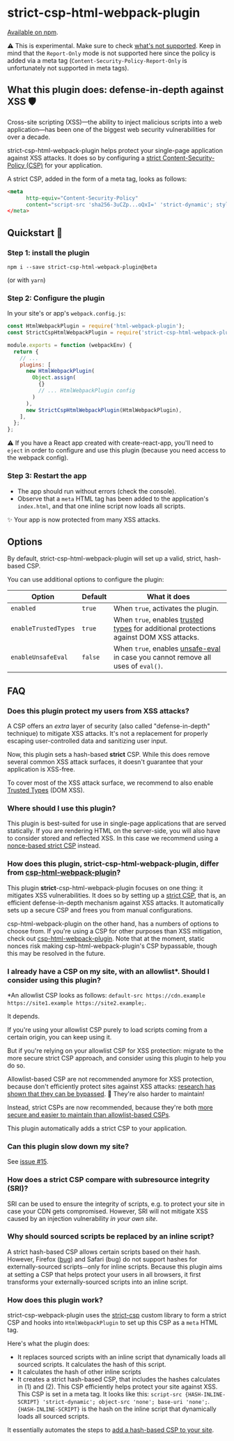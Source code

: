 # strict-csp-html-webpack-plugin

[Available on npm](https://www.npmjs.com/package/strict-csp-html-webpack-plugin).

⚠️ This is experimental. Make sure to check [what's not supported](https://github.com/google/strict-csp/issues?q=is%3Aissue+is%3Aopen+label%3Afeature). Keep in mind that the `Report-Only` mode is not supported here since the policy is added via a meta tag (`Content-Security-Policy-Report-Only` is unfortunately not supported in meta tags).

## What this plugin does: defense-in-depth against XSS 🛡


Cross-site scripting (XSS)—the ability to inject malicious scripts into a web application—has been one of the biggest web security vulnerabilities for over a decade.

strict-csp-html-webpack-plugin helps protect your single-page application against XSS attacks. It does so by configuring a [strict Content-Security-Policy (CSP)](https://web.dev/strict-csp) for your application. 

A strict CSP, added in the form of a meta tag, looks as follows:

```html
<meta 
      http-equiv="Content-Security-Policy" 
      content="script-src 'sha256-3uCZp...oQxI=' 'strict-dynamic'; style-src 'self' 'unsafe-inline'"
</meta>
```

## Quickstart 🚀

### Step 1: install the plugin

`npm i --save strict-csp-html-webpack-plugin@beta`

(or with `yarn`)

### Step 2: Configure the plugin

In your site's or app's `webpack.config.js`:

```javascript
const HtmlWebpackPlugin = require('html-webpack-plugin');
const StrictCspHtmlWebpackPlugin = require('strict-csp-html-webpack-plugin');

module.exports = function (webpackEnv) {
  return {
    // ...
    plugins: [
      new HtmlWebpackPlugin(
        Object.assign(
          {}
          // ... HtmlWebpackPlugin config
        )
      ),
      new StrictCspHtmlWebpackPlugin(HtmlWebpackPlugin),
    ],
  };
};
```

⚠️ If you have a React app created with create-react-app, you'll need to `eject` in order to configure and use this plugin (because you need access to the webpack config).

### Step 3: Restart the app

- The app should run without errors (check the console).
- Observe that a `meta` HTML tag has been added to the application's `index.html`, and that one inline script now loads all scripts.

✨ Your app is now protected from many XSS attacks.

## Options

By default, strict-csp-html-webpack-plugin will set up a valid, strict, hash-based CSP.

You can use additional options to configure the plugin:

| Option               | Default | What it does                                                                                                            |
| -------------------- | ------- | ----------------------------------------------------------------------------------------------------------------------- |
| `enabled`            | `true`  | When `true`, activates the plugin.                                                                                      |
| `enableTrustedTypes` | `true`  | When `true`, enables [trusted types](https://web.dev/trusted-types) for additional protections against DOM XSS attacks. |
| `enableUnsafeEval`   | `false` | When `true`, enables [unsafe-eval](https://web.dev/strict-csp/) in case you cannot remove all uses of `eval()`.         |

## FAQ

### Does this plugin protect my users from XSS attacks?

A CSP offers an *extra* layer of security (also called "defense-in-depth" technique) to mitigate XSS attacks. It's not a replacement for properly escaping user-controlled data and sanitizing user input.

Now, this plugin sets a hash-based **strict** CSP. While this does remove several common XSS attack surfaces, it doesn't guarantee that your application is XSS-free.

To cover most of the XSS attack surface, we recommend to also enable [Trusted Types](https://web.dev/trusted-types/) (DOM XSS).

### Where should I use this plugin?

This plugin is best-suited for use in single-page applications that are served statically.
If you are rendering HTML on the server-side, you will also have to consider stored and reflected XSS. In this case we recommend using a [nonce-based strict CSP](https://web.dev/strict-csp#step-1:-decide-if-you-need-a-nonce-or-hash-based-csp) instead.

### How does this plugin, **strict**-csp-html-webpack-plugin, differ from [csp-html-webpack-plugin](https://www.npmjs.com/package/csp-html-webpack-plugin)?

This plugin **strict**-csp-html-webpack-plugin focuses on one thing: it mitigates XSS vulnerabilities. It does so by setting up a [strict CSP](https://web.dev/strict-csp), that is, an efficient defense-in-depth mechanism against XSS attacks.
It automatically sets up a secure CSP and frees you from manual configurations.

csp-html-webpack-plugin on the other hand, has a numbers of options to choose from. If you're using a CSP for other purposes than XSS mitigation, check out [csp-html-webpack-plugin](https://www.npmjs.com/package/csp-html-webpack-plugin). Note that at the moment, static nonces risk making csp-html-webpack-plugin's CSP bypassable, though this may be resolved in the future.

### I already have a CSP on my site, with an allowlist*. Should I consider using this plugin?
*An allowlist CSP looks as follows: `default-src https://cdn.example https://site1.example https://site2.example;`.

It depends.

If you're using your allowlist CSP purely to load scripts coming from a certain origin, you can keep using it.

But if you're relying on your allowlist CSP for XSS protection: migrate to the more secure strict CSP approach, and consider using this plugin to help you do so.

Allowlist-based CSP are not recommended anymore for XSS protection, because don't efficiently protect sites against XSS attacks: [research has shown that they can be bypassed](https://research.google/pubs/pub45542/). 🥲
They're also harder to maintain!

Instead, strict CSPs are now recommended, because they're both [more secure and easier to maintain than allowlist-based CSPs](https://web.dev/strict-csp/#why-a-strict-csp-is-recommended-over-allowlist-csps).

This plugin automatically adds a strict CSP to your application.

### Can this plugin slow down my site?

See [issue #15](https://github.com/google/strict-csp/issues/15).

### How does a strict CSP compare with subresource integrity (SRI)?

SRI can be used to ensure the integrity of scripts, e.g. to protect your site in case your CDN gets compromised.
However, SRI will not mitigate XSS caused by an injection vulnerability *in your own site*.

### Why should sourced scripts be replaced by an inline script?

A strict hash-based CSP allows certain scripts based on their hash.
However, Firefox ([bug](https://bugzilla.mozilla.org/show_bug.cgi?id=1409200)) and Safari (bug) do not support hashes for externally-sourced scripts⏤only for inline scripts.
Because this plugin aims at setting a CSP that helps protect your users in all browsers, it first transforms your externally-sourced scripts into an inline script.

### How does this plugin work?

strict-csp-webpack-plugin uses the [strict-csp](https://github.com/google/strict-csp/tree/main/strict-csp) custom library to form a strict CSP and hooks into `HtmlWebpackPlugin` to set up this CSP as a `meta` HTML tag.

Here's what the plugin does:
- It replaces sourced scripts with an inline script that dynamically loads all sourced scripts. It calculates the hash of this script.
- It calculates the hash of other inline scripts
- It creates a strict hash-based CSP, that includes the hashes calculates in (1) and (2). This CSP efficiently helps protect your site against XSS. This CSP is set in a meta tag. It looks like this: `script-src {HASH-INLINE-SCRIPT} 'strict-dynamic'; object-src 'none'; base-uri 'none';`. `{HASH-INLINE-SCRIPT}` is the hash on the inline script that dynamically loads all sourced scripts.

It essentially automates the steps to [add a hash-based CSP to your site](https://web.dev/strict-csp/#:~:text=Option%20B%3A%20Hash-based%20CSP%20Response%20Header).


